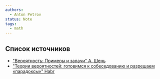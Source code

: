 ```yaml
---
authors:
  - Anton Petrov
status: Note
tags:
  - math
---
```

## Список источников

- ["Вероятность: Примеры и задачи" А. Шень](https://www.mccme.ru/free-books/shen/shen-probability.pdf)
- ["Теории вероятностей: готовимся к собеседованию и разрешаем «парадоксы»" Habr](https://habr.com/ru/companies/JetBrains-education/articles/498188/)
